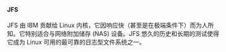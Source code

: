 #### JFS

JFS 由 IBM 贡献给 Linux 内核，它因响应快（甚至是在极端条件下）而为人所知。它特别适合与网络附加储存 (NAS) 设备。JFS 悠久的历史和长期的测试使得它成为 Linux 可用的最可靠的日志型文件系统之一。

